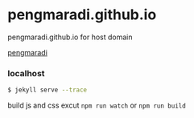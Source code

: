# pengmaradi.github.io
pengmaradi.github.io for host domain

[pengmaradi](https://pengmaradi.github.io)

### localhost

```bash
$ jekyll serve --trace
```

build js and css excut `npm run watch` or `npm run build`